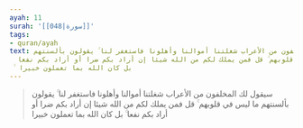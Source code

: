 ```yaml
---
ayah: 11
surah: '[[048|سورة]]'
tags:
- quran/ayah
text: سيقول لك المخلفون من الأعراب شغلتنا أموالنا وأهلونا فاستغفر لنا ۚ يقولون بألسنتهم
  ما ليس في قلوبهم ۚ قل فمن يملك لكم من الله شيئا إن أراد بكم ضرا أو أراد بكم نفعا
  ۚ بل كان الله بما تعملون خبيرا
---
```

> سيقول لك المخلفون من الأعراب شغلتنا أموالنا وأهلونا فاستغفر لنا ۚ يقولون بألسنتهم ما ليس في قلوبهم ۚ قل فمن يملك لكم من الله شيئا إن أراد بكم ضرا أو أراد بكم نفعا ۚ بل كان الله بما تعملون خبيرا
